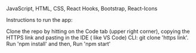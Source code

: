 JavaScript, HTML, CSS, React Hooks, Bootstrap, React-Icons

Instructions to run the app:

Clone the repo by hitting on the Code tab (upper right corner), copying the HTTPS link and pasting in the IDE ( like VS Code) CLI: git clone 'https link'.
Run 'npm install' and then, Run 'npm start'

